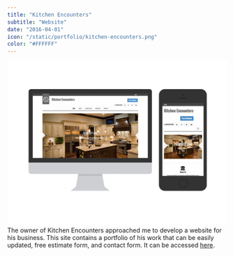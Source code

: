 ```yaml
---
title: "Kitchen Encounters"
subtitle: "Website"
date: "2016-04-01"
icon: "/static/portfolio/kitchen-encounters.png"
color: "#FFFFFF"
---
```

![Screenshot](./screenshot.png)
The owner of Kitchen Encounters approached me to develop a website for his business. This site contains a portfolio of his work that can be easily updated, free estimate form, and contact form. It can be accessed [here](http://kitchenencountersnj.com/).